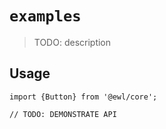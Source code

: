 # `examples`

> TODO: description

## Usage

```
import {Button} from '@ewl/core';

// TODO: DEMONSTRATE API
```
